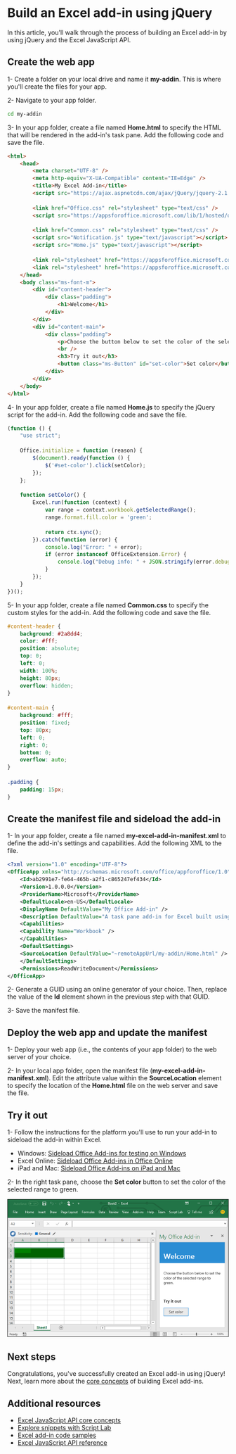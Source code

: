 # Build an Excel add-in using jQuery

In this article, you'll walk through the process of building an Excel add-in by using jQuery and the Excel JavaScript API.

## Create the web app

1- Create a folder on your local drive and name it **my-addin**. This is where you'll create the files for your app.

2- Navigate to your app folder.

```bash
cd my-addin
```

3- In your app folder, create a file named **Home.html** to specify the HTML that will be rendered in the add-in's task pane. Add the following code and save the file.

```html
<html>
    <head>
        <meta charset="UTF-8" />
        <meta http-equiv="X-UA-Compatible" content="IE=Edge" />
        <title>My Excel Add-in</title>
        <script src="https://ajax.aspnetcdn.com/ajax/jQuery/jquery-2.1.4.min.js"></script>

        <link href="Office.css" rel="stylesheet" type="text/css" />
        <script src="https://appsforoffice.microsoft.com/lib/1/hosted/office.js" type="text/javascript"></script>

        <link href="Common.css" rel="stylesheet" type="text/css" />
        <script src="Notification.js" type="text/javascript"></script>
        <script src="Home.js" type="text/javascript"></script>

        <link rel="stylesheet" href="https://appsforoffice.microsoft.com/fabric/1.0/fabric.min.css">
        <link rel="stylesheet" href="https://appsforoffice.microsoft.com/fabric/1.0/fabric.components.min.css">
    </head>
    <body class="ms-font-m">
        <div id="content-header">
            <div class="padding">
                <h1>Welcome</h1>
            </div>
        </div>
        <div id="content-main">
            <div class="padding">
                <p>Choose the button below to set the color of the selected range to green.</p>
                <br />
                <h3>Try it out</h3>
                <button class="ms-Button" id="set-color">Set color</button>
            </div>
        </div>
    </body>
</html>
```

4- In your app folder, create a file named **Home.js** to specify the jQuery script for the add-in. Add the following code and save the file.

```js
(function () {
    "use strict";

    Office.initialize = function (reason) {
        $(document).ready(function () {
            $('#set-color').click(setColor);
        });
    };

    function setColor() {
        Excel.run(function (context) {
            var range = context.workbook.getSelectedRange();
            range.format.fill.color = 'green';

            return ctx.sync();
        }).catch(function (error) {
            console.log("Error: " + error);
            if (error instanceof OfficeExtension.Error) {
                console.log("Debug info: " + JSON.stringify(error.debugInfo));
            }
        });
    }
})();
```

5- In your app folder, create a file named **Common.css** to specify the custom styles for the add-in. Add the following code and save the file.

```css
#content-header {
    background: #2a8dd4;
    color: #fff;
    position: absolute;
    top: 0;
    left: 0;
    width: 100%;
    height: 80px; 
    overflow: hidden;
}

#content-main {
    background: #fff;
    position: fixed;
    top: 80px;
    left: 0;
    right: 0;
    bottom: 0;
    overflow: auto; 
}

.padding {
    padding: 15px;
}
```

## Create the manifest file and sideload the add-in

1- In your app folder, create a file named **my-excel-add-in-manifest.xml** to define the add-in's settings and capabilities. Add the following XML to the file.

```xml
<?xml version="1.0" encoding="UTF-8"?>
<OfficeApp xmlns="http://schemas.microsoft.com/office/appforoffice/1.0" xmlns:xsi="http://www.w3.org/2001/XMLSchema-instance" xsi:type="TaskPaneApp">
    <Id>ab2991e7-fe64-465b-a2f1-c865247ef434</Id>
    <Version>1.0.0.0</Version>
    <ProviderName>Microsoft</ProviderName>
    <DefaultLocale>en-US</DefaultLocale>
    <DisplayName DefaultValue="My Office Add-in" />
    <Description DefaultValue="A task pane add-in for Excel built using jQuery"/>
    <Capabilities>
    <Capability Name="Workbook" />
    </Capabilities>
    <DefaultSettings>
    <SourceLocation DefaultValue="~remoteAppUrl/my-addin/Home.html" />
    </DefaultSettings>
    <Permissions>ReadWriteDocument</Permissions>
</OfficeApp>
```

2- Generate a GUID using an online generator of your choice. Then, replace the value of the **Id** element shown in the previous step with that GUID.

3- Save the manifest file. 

## Deploy the web app and update the manifest

1- Deploy your web app (i.e., the contents of your app folder) to the web server of your choice.

2- In your local app folder, open the manifest file (**my-excel-add-in-manifest.xml**). Edit the attribute value within the **SourceLocation** element to specify the location of the **Home.html** file on the web server and save the file.

## Try it out

1- Follow the instructions for the platform you'll use to run your add-in to sideload the add-in within Excel.

- Windows: [Sideload Office Add-ins for testing on Windows](../testing/create-a-network-shared-folder-catalog-for-task-pane-and-content-add-ins.md)
- Excel Online: [Sideload Office Add-ins in Office Online](../testing/sideload-office-add-ins-for-testing.md#sideload-an-office-add-in-on-office-online)
- iPad and Mac: [Sideload Office Add-ins on iPad and Mac](../testing/sideload-an-office-add-in-on-ipad-and-mac.md)

2- In the right task pane, choose the **Set color** button to set the color of the selected range to green.

![Excel Add-in](../../images/excel_quickstart_addin_1.png)

## Next steps

Congratulations, you've successfully created an Excel add-in using jQuery! Next, learn more about the [core concepts](excel-add-ins-core-concepts.md) of building Excel add-ins.

## Additional resources

* [Excel JavaScript API core concepts](excel-add-ins-core-concepts.md)
* [Explore snippets with Script Lab](https://store.office.com/en-001/app.aspx?assetid=WA104380862&ui=en-US&rs=en-001&ad=US&appredirect=false)
* [Excel add-in code samples](http://dev.office.com/code-samples#?filters=excel,office%20add-ins)
* [Excel JavaScript API reference](../../reference/excel/excel-add-ins-reference-overview.md)
